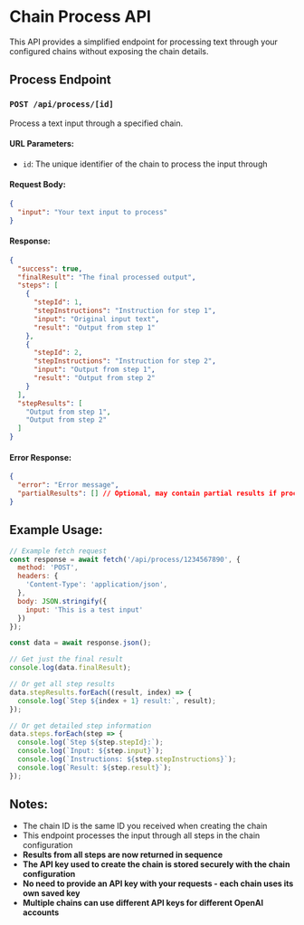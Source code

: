 # Chain Process API

This API provides a simplified endpoint for processing text through your configured chains without exposing the chain details.

## Process Endpoint

### `POST /api/process/[id]`

Process a text input through a specified chain.

#### URL Parameters:
- `id`: The unique identifier of the chain to process the input through

#### Request Body:
```json
{
  "input": "Your text input to process"
}
```

#### Response:
```json
{
  "success": true,
  "finalResult": "The final processed output",
  "steps": [
    {
      "stepId": 1,
      "stepInstructions": "Instruction for step 1",
      "input": "Original input text",
      "result": "Output from step 1"
    },
    {
      "stepId": 2,
      "stepInstructions": "Instruction for step 2",
      "input": "Output from step 1",
      "result": "Output from step 2"
    }
  ],
  "stepResults": [
    "Output from step 1",
    "Output from step 2"
  ]
}
```

#### Error Response:
```json
{
  "error": "Error message",
  "partialResults": [] // Optional, may contain partial results if processing failed mid-chain
}
```

## Example Usage:

```javascript
// Example fetch request
const response = await fetch('/api/process/1234567890', {
  method: 'POST',
  headers: {
    'Content-Type': 'application/json',
  },
  body: JSON.stringify({
    input: 'This is a test input'
  })
});

const data = await response.json();

// Get just the final result
console.log(data.finalResult);

// Or get all step results
data.stepResults.forEach((result, index) => {
  console.log(`Step ${index + 1} result:`, result);
});

// Or get detailed step information
data.steps.forEach(step => {
  console.log(`Step ${step.stepId}:`);
  console.log(`Input: ${step.input}`);
  console.log(`Instructions: ${step.stepInstructions}`);
  console.log(`Result: ${step.result}`);
});
```

## Notes:
- The chain ID is the same ID you received when creating the chain
- This endpoint processes the input through all steps in the chain configuration
- **Results from all steps are now returned in sequence**
- **The API key used to create the chain is stored securely with the chain configuration**
- **No need to provide an API key with your requests - each chain uses its own saved key**
- **Multiple chains can use different API keys for different OpenAI accounts** 